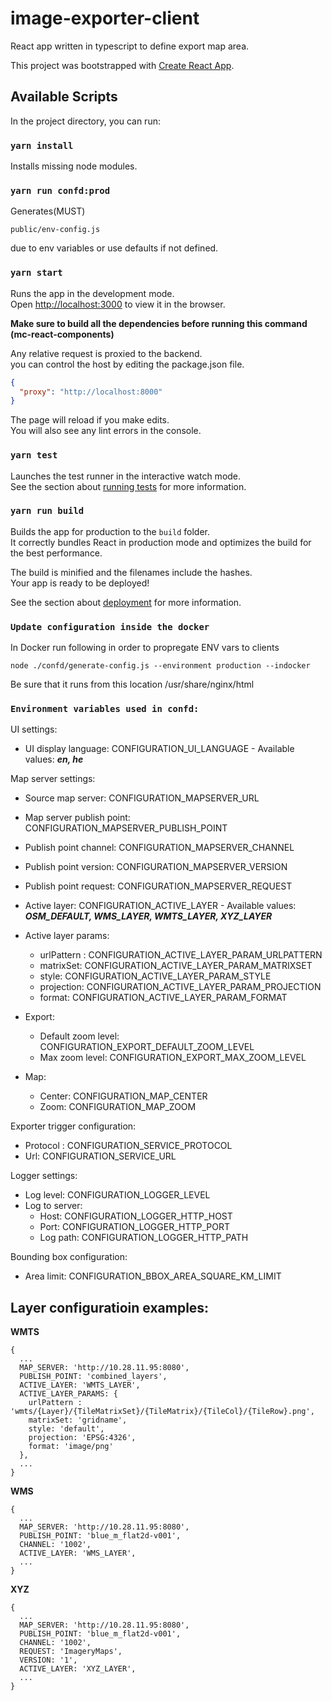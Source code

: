 # image-exporter-client

React app written in typescript to define export map area.<br/>

This project was bootstrapped with [Create React App](https://github.com/facebook/create-react-app).

## Available Scripts

In the project directory, you can run:

### `yarn install`

Installs missing node modules.

### `yarn run confd:prod`

Generates(MUST)

```
public/env-config.js
```

due to env variables or use defaults if not defined.<br />

### `yarn start`

Runs the app in the development mode.<br />
Open [http://localhost:3000](http://localhost:3000) to view it in the browser.

**Make sure to build all the dependencies before running this command (mc-react-components)**

Any relative request is proxied to the backend.<br/>
you can control the host by editing the package.json file.

```json
{
  "proxy": "http://localhost:8000"
}
```

The page will reload if you make edits.<br />
You will also see any lint errors in the console.

### `yarn test`

Launches the test runner in the interactive watch mode.<br />
See the section about [running tests](https://facebook.github.io/create-react-app/docs/running-tests) for more information.

### `yarn run build`

Builds the app for production to the `build` folder.<br />
It correctly bundles React in production mode and optimizes the build for the best performance.

The build is minified and the filenames include the hashes.<br />
Your app is ready to be deployed!

See the section about [deployment](https://facebook.github.io/create-react-app/docs/deployment) for more information.

### `Update configuration inside the docker`

In Docker run following in order to propregate ENV vars to clients

```
node ./confd/generate-config.js --environment production --indocker
```

Be sure that it runs from this location /usr/share/nginx/html

### `Environment variables used in confd:`

UI settings:

- UI display language: CONFIGURATION_UI_LANGUAGE - Available values: ***en, he***

Map server settings:

- Source map server: CONFIGURATION_MAPSERVER_URL
- Map server publish point: CONFIGURATION_MAPSERVER_PUBLISH_POINT
- Publish point channel: CONFIGURATION_MAPSERVER_CHANNEL
- Publish point version: CONFIGURATION_MAPSERVER_VERSION
- Publish point request: CONFIGURATION_MAPSERVER_REQUEST
- Active layer: CONFIGURATION_ACTIVE_LAYER - Available values: ***OSM_DEFAULT, WMS_LAYER, WMTS_LAYER, XYZ_LAYER***
- Active layer params:
  - urlPattern : CONFIGURATION_ACTIVE_LAYER_PARAM_URLPATTERN
  - matrixSet: CONFIGURATION_ACTIVE_LAYER_PARAM_MATRIXSET
  - style: CONFIGURATION_ACTIVE_LAYER_PARAM_STYLE
  - projection: CONFIGURATION_ACTIVE_LAYER_PARAM_PROJECTION
  - format: CONFIGURATION_ACTIVE_LAYER_PARAM_FORMAT

- Export: 
  - Default zoom level: CONFIGURATION_EXPORT_DEFAULT_ZOOM_LEVEL
  - Max zoom level: CONFIGURATION_EXPORT_MAX_ZOOM_LEVEL

- Map:
  - Center: CONFIGURATION_MAP_CENTER
  - Zoom: CONFIGURATION_MAP_ZOOM

Exporter trigger configuration:

- Protocol : CONFIGURATION_SERVICE_PROTOCOL
- Url: CONFIGURATION_SERVICE_URL

Logger settings:

- Log level: CONFIGURATION_LOGGER_LEVEL
- Log to server:
  - Host: CONFIGURATION_LOGGER_HTTP_HOST
  - Port: CONFIGURATION_LOGGER_HTTP_PORT
  - Log path: CONFIGURATION_LOGGER_HTTP_PATH

Bounding box configuration:

- Area limit: CONFIGURATION_BBOX_AREA_SQUARE_KM_LIMIT

## Layer configuratioin examples:
**WMTS**
```
{
  ...
  MAP_SERVER: 'http://10.28.11.95:8080',
  PUBLISH_POINT: 'combined_layers',
  ACTIVE_LAYER: 'WMTS_LAYER',
  ACTIVE_LAYER_PARAMS: {
    urlPattern : 'wmts/{Layer}/{TileMatrixSet}/{TileMatrix}/{TileCol}/{TileRow}.png',
    matrixSet: 'gridname',
    style: 'default',
    projection: 'EPSG:4326',
    format: 'image/png'
  },
  ...
}
```

**WMS**
```
{
  ...
  MAP_SERVER: 'http://10.28.11.95:8080',
  PUBLISH_POINT: 'blue_m_flat2d-v001',
  CHANNEL: '1002',
  ACTIVE_LAYER: 'WMS_LAYER',
  ...
}
```

**XYZ**
```
{
  ...
  MAP_SERVER: 'http://10.28.11.95:8080',
  PUBLISH_POINT: 'blue_m_flat2d-v001',
  CHANNEL: '1002',
  REQUEST: 'ImageryMaps',
  VERSION: '1',
  ACTIVE_LAYER: 'XYZ_LAYER',
  ...
}
```


